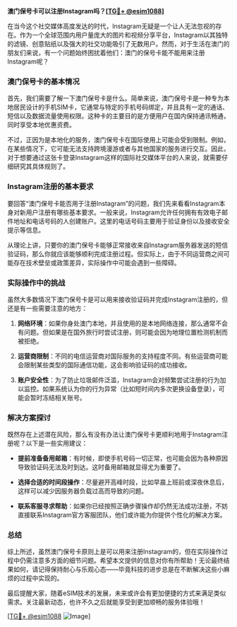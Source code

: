 **澳门保号卡可以注册Instagram吗？[[TG💪+ @esim1088](https://t.me/s/esim1088)]**

在当今这个社交媒体高度发达的时代，Instagram无疑是一个让人无法忽视的存在。作为一个全球范围内用户量庞大的图片和视频分享平台，Instagram以其独特的滤镜、创意贴纸以及强大的社交功能吸引了无数用户。然而，对于生活在澳门的朋友们来说，有一个问题始终困扰着他们：澳门的保号卡能不能用来注册Instagram呢？

### 澳门保号卡的基本情况

首先，我们需要了解一下澳门保号卡是什么。简单来说，澳门保号卡是一种专为本地居民设计的手机SIM卡，它通常与特定的手机号码绑定，并且具有一定的通话、短信以及数据流量使用权限。这种卡的主要目的是方便用户在国内保持通讯畅通，同时享受本地优惠资费。

不过，正因为是本地化的服务，澳门保号卡在国际使用上可能会受到限制。例如，在某些情况下，它可能无法支持跨境漫游或者与其他国家的服务进行交互。因此，对于想要通过这张卡登录Instagram这样的国际社交媒体平台的人来说，就需要仔细研究其具体规则了。

### Instagram注册的基本要求

要回答“澳门保号卡能否用于注册Instagram”的问题，我们先来看看Instagram本身对新用户注册有哪些基本要求。一般来说，Instagram允许任何拥有有效电子邮件地址和电话号码的人创建账户。这里的电话号码主要用于验证身份以及接收安全提示等信息。

从理论上讲，只要你的澳门保号卡能够正常接收来自Instagram服务器发送的短信验证码，那么你就应该能够顺利完成注册过程。但实际上，由于不同运营商之间可能存在技术壁垒或政策差异，实际操作中可能会遇到一些障碍。

### 实际操作中的挑战

虽然大多数情况下澳门保号卡是可以用来接收验证码并完成Instagram注册的，但还是有一些需要注意的地方：

1. **网络环境**：如果你身处澳门本地，并且使用的是本地网络连接，那么通常不会有问题。但如果是在国外旅行时尝试注册，则可能会因为地理位置检测机制而被拒绝。
   
2. **运营商限制**：不同的电信运营商对国际服务的支持程度不同。有些运营商可能会限制某些类型的国际通信功能，这会影响验证码的成功接收。

3. **账户安全性**：为了防止垃圾邮件泛滥，Instagram会对频繁尝试注册的行为加以监控。如果系统认为你的行为异常（比如短时间内多次更换设备登录），可能会暂时冻结相关账号。

### 解决方案探讨

既然存在上述潜在风险，那么有没有办法让澳门保号卡更顺利地用于Instagram注册呢？以下是一些实用建议：

- **提前准备备用邮箱**：有时候，即使手机号码一切正常，也可能会因为各种原因导致验证码无法及时到达。这时备用邮箱就显得尤为重要了。
  
- **选择合适的时间段操作**：尽量避开高峰时段，比如早晨上班前或深夜休息后，这样可以减少因服务器负载过高而导致的问题。

- **联系客服寻求帮助**：如果你已经按照正确步骤操作却仍然无法成功注册，不妨直接联系Instagram官方客服团队，他们或许能为你提供个性化的解决方案。

### 总结

综上所述，虽然澳门保号卡原则上是可以用来注册Instagram的，但在实际操作过程中仍需注意多方面的细节问题。希望本文提供的信息对你有所帮助！无论最终结果如何，请记得保持耐心与乐观心态——毕竟科技的进步总是在不断解决这些小麻烦的过程中实现的。

最后提醒大家，随着eSIM技术的发展，未来或许会有更加便捷的方式来满足类似需求。关注最新动态，也许不久之后就能享受到更加顺畅的服务体验哦！

[[TG💪+ @esim1088](https://t.me/s/esim1088) ![Image](https://i.postimg.cc/4NQfJmqS/Snipaste-2025-05-13-00-14-12.png)]